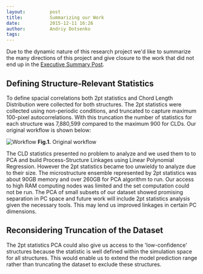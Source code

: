 ```yaml
---
layout:     	post
title:      	Summarizing our Work
date:       	2015-12-11 16:26
author:     	Andriy Dotsenko
tags:         
---
```


Due to the dynamic nature of this research project we'd like to summarize the many directions of this project and give closure to the work that did not end up in the [Executive Summary Post](http://materials-informatics-class-fall2015.github.io/MIC-LENS/2015/12/01/Final_Test/).

Defining Structure-Relevant Statistics
--------------------------------------
To define spacial correlations both 2pt statistics and Chord Length Distribution were collected for both structures. The 2pt statistics were collected using non-periodic conditions, and truncated to capture maximum 100-pixel autocorrelations. With this truncation the number of statistics for each structure was 7,880,599 compared to the maximum 900 for CLDs. Our original workflow is shown below:

![Workflow](/MIC-LENS/img/Final_Post/Latest_Workflow.png)
**Fig.1.** Original workflow

The CLD statistics presented no problem to analyze and we used them to to PCA and build Process-Structure Linkages using Linear Polynomial Regression. However the 2pt statistics became too unwieldy to analyze due to their size. The microstructure ensemble represented by 2pt statistics was about 90GB memory and over 260GB for PCA algorithm to run. Our access to high RAM computing nodes was limited and the set computation could not be run. The  PCA of small subsets of our dataset showed promising separation in PC space and future work will include 2pt statistics analysis given the necessary tools. This may lend us improved linkages in certain PC dimensions.

Reconsidering Truncation of the Dataset
-------------------------
The 2pt statistics PCA could also give us access to the 'low-confidence' structures because the statistic is well defined within the simulation space for all structures. This would enable us to extend the model prediction range rather than truncating the dataset to exclude these structures. 